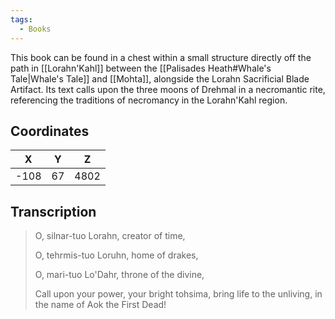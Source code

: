 ```yaml
---
tags:
  - Books
---
```


This book can be found in a chest within a small structure directly off the path in [[Lorahn'Kahl]] between the [[Palisades Heath#Whale's Tale|Whale's Tale]] and [[Mohta]], alongside the Lorahn Sacrificial Blade Artifact. Its text calls upon the three moons of Drehmal in a necromantic rite, referencing the traditions of necromancy in the Lorahn'Kahl region.

## Coordinates
| **X** | **Y** | **Z** |
| :---: | :---: | :---: |
| -108  |  67   | 4802  |

## Transcription
> O, silnar-tuo Lorahn, creator of time,
>
> O, tehrmis-tuo Loruhn, home of drakes,
>
> O, mari-tuo Lo'Dahr, throne of the divine,
>
> Call upon your power, your bright tohsima, bring life to the unliving, in the name of Aok the First Dead!
